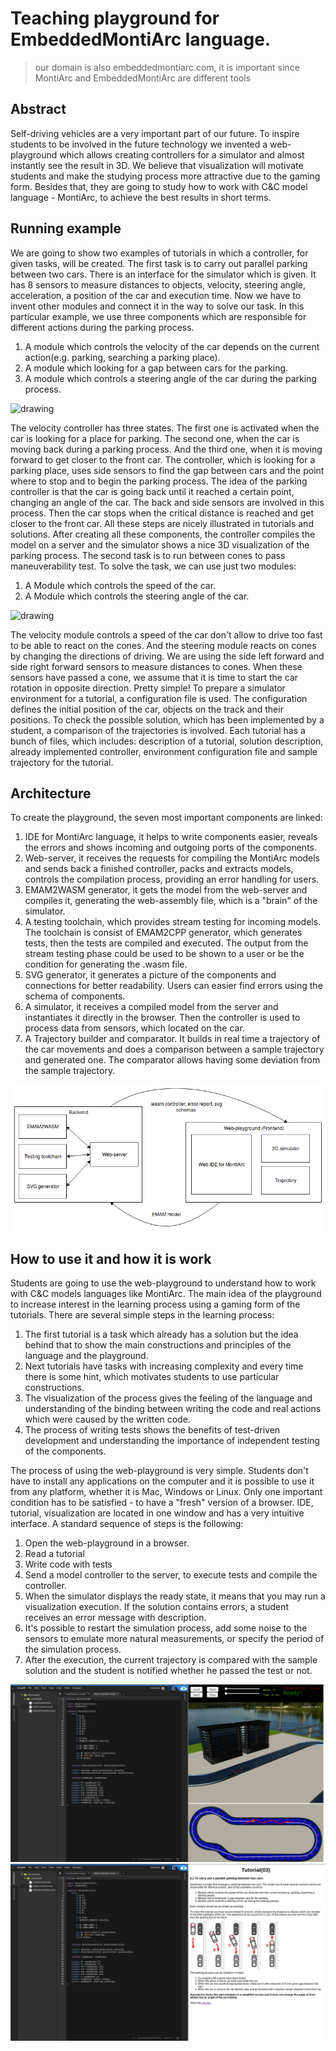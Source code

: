 # Teaching playground for EmbeddedMontiArc language.
> our domain is also embeddedmontiarc.com, it is important since MontiArc and EmbeddedMontiArc are different tools

## Abstract
Self-driving vehicles are a very important part of our future. To inspire students to be involved in the future technology we invented a web-playground which allows creating controllers for a simulator and almost instantly see the result in 3D. We believe that visualization will motivate students and make the studying process more attractive due to the gaming form. Besides that, they are going to study how to work with C&C model language - MontiArc, to achieve the best results in short terms.

## Running example
We are going to show two examples of tutorials in which a controller, for given tasks, will be created. 
The first task is to carry out parallel parking between two cars. There is an interface for the simulator which is given. It has 8 sensors to measure distances to objects, velocity,  steering angle, acceleration, a position of the car and execution time. Now we have to invent other modules and connect it in the way to solve our task. In this particular example, we use three components which are responsible for different actions during the parking process. 
1. A module which controls the velocity of the car depends on the current action(e.g. parking, searching a parking place).
2. A module which looking for a gap between cars for the parking.
3. A module which controls a steering angle of the car during the parking process.

<img src="https://git.rwth-aachen.de/monticore/EmbeddedMontiArc/utilities/demonstrator/raw/presentation1007/paper/img/controller03.svg" alt="drawing" width="1000px" height="500px"/>

The velocity controller has three states. The first one is activated when the car is looking for a place for parking. The second one, when the car is moving back during a parking process. And the third one, when it is moving forward to get closer to the front car.
The controller, which is looking for a parking place, uses side sensors to find the gap between cars and the point where to stop and to begin the parking process.
The idea of the parking controller is that the car is going back until it reached a certain point, changing an angle of the car. The back and side sensors are involved in this process. Then the car stops when the critical distance is reached and get closer to the front car. All these steps are nicely illustrated in tutorials and solutions.
After creating all these components, the controller compiles the model on a server and the simulator shows a nice 3D visualization of the parking process.
The second task is to run between cones to pass maneuverability test. To solve the task, we can use just two modules:
1. A Module which controls the speed of the car.
2. A Module which controls the steering angle of the car.

<img src="https://git.rwth-aachen.de/monticore/EmbeddedMontiArc/utilities/demonstrator/raw/presentation1007/paper/img/controller04.svg" alt="drawing" width="600px" height="500px"/>

The velocity module controls a speed of the car don't allow to drive too fast to be able to react on the cones. And the steering module reacts on cones by changing the directions of driving.
We are using the side left forward and side right forward sensors to measure distances to cones. When these sensors have passed a cone, we assume that it is time to start the car rotation in opposite direction. Pretty simple!
To prepare a simulator environment for a tutorial, a configuration file is used.  The configuration defines the initial position of the car, objects on the track and their positions.
To check the possible solution, which has been implemented by a student, a comparison of the trajectories is involved. Each tutorial has a bunch of files, which includes: description of a tutorial, solution description, already implemented controller, environment configuration file and sample trajectory for the tutorial.

## Architecture
To create the playground, the seven most important components are linked: 
1. IDE for MontiArc language, it helps to write components easier, reveals the errors and shows incoming and outgoing ports of the components.
2. Web-server, it receives the requests for compiling the MontiArc models and sends back a finished controller,  packs and extracts models, controls the compilation process, providing an error handling for users.
3. EMAM2WASM generator, it gets the model from the web-server and compiles it, generating the web-assembly file, which is a "brain" of the simulator.
4. A testing toolchain, which provides stream testing for incoming models. The toolchain is consist of EMAM2CPP generator, which generates tests, then the tests are compiled and executed. The output from the stream testing phase could be used to be shown to a user or be the condition for generating the .wasm file.
5. SVG generator, it generates a picture of the components and connections for better readability. Users can easier find errors using the schema of components.
6. A simulator, it receives a compiled model from the server and instantiates it directly in the browser. Then the controller is used to process data from sensors, which located on the car.
7. A Trajectory builder and comparator. It builds in real time a trajectory of the car movements and does a comparison between a sample trajectory and generated one. The comparator allows having some deviation from the sample trajectory.

![alt text](img/architecture.png)

## How to use it and how it is work
Students are going to use the web-playground to understand how to work with C&C models languages like MontiArc. The main idea of the playground to increase interest in the learning process using a gaming form of the tutorials. There are several simple steps in the learning process: 
1. The first tutorial is a task which already has a solution but the idea behind that to show the main constructions and principles of the language and the playground.
2. Next tutorials have tasks with increasing complexity and every time there is some hint, which motivates students to use particular constructions.
3. The visualization of the process gives the feeling of the language and understanding of the binding between writing the code and real actions which were caused by the written code.
4. The process of writing tests shows the benefits of test-driven development and understanding the importance of independent testing of the components.

The process of using the web-playground is very simple. Students don't have to install any applications on the computer and it is possible to use it from any platform, whether it is Mac, Windows or Linux. Only one important condition has to be satisfied - to have a "fresh" version of a browser. IDE, tutorial, visualization are located in one window and has a very intuitive interface.
A standard sequence of steps is the following:
1. Open the web-playground in a browser.
2. Read a tutorial
3. Write code with tests
4. Send a model controller to the server, to execute tests and compile the controller.
5. When the simulator displays the ready state, it means that you may run a visualization execution. If the solution contains errors, a student receives an error message with description.
6. It's possible to restart the simulation process, add some noise to the sensors to emulate more natural measurements, or specify the period of the simulation process. 
7. After the execution, the current trajectory is compared with the sample solution and the student is notified whether he passed the test or not.

![alt text](img/screen-simulator.png)
![alt text](img/screen-task.png)